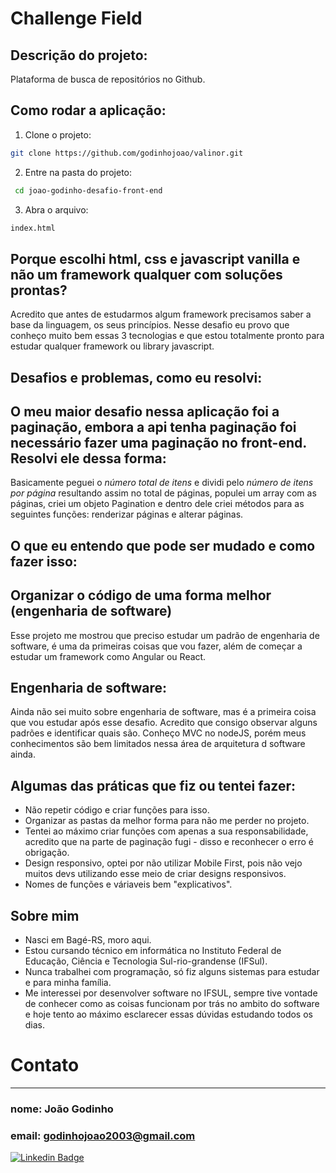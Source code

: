 # Challenge Field

## Descrição do projeto:

Plataforma de busca de repositórios no Github.

## Como rodar a aplicação:

1. Clone o projeto:
  ```sh
  git clone https://github.com/godinhojoao/valinor.git
  ```
2. Entre na pasta do projeto:
 ```sh
  cd joao-godinho-desafio-front-end
 ```
3. Abra o arquivo:
  ```sh
  index.html
  ```
  ## Porque escolhi html, css e javascript vanilla e não um framework qualquer com soluções prontas?
   Acredito que antes de estudarmos algum framework precisamos saber a base da linguagem, os seus princípios. Nesse desafio eu provo que conheço muito bem essas 3 tecnologias e que estou totalmente pronto para estudar qualquer framework ou library javascript.

  ## Desafios e problemas, como eu resolvi:
  
  ## O meu maior desafio nessa aplicação foi a paginação, embora a api tenha paginação foi necessário fazer uma paginação no front-end. Resolvi ele dessa forma: 
   Basicamente peguei o *número total de itens* e dividi pelo *número de itens por página* resultando assim no total de páginas, populei um array com as páginas, criei um objeto Pagination e dentro dele criei métodos para as seguintes funções: renderizar páginas e alterar páginas.

  ## O que eu entendo que pode ser mudado e como fazer isso: 
  
  ## Organizar o código de uma forma melhor (engenharia de software)
   Esse projeto me mostrou que preciso estudar um padrão de engenharia de software, é uma da primeiras coisas que vou fazer, além de começar a estudar um framework como Angular ou React.

  ## Engenharia de software:
  Ainda não sei muito sobre engenharia de software, mas é a primeira coisa que vou estudar após esse desafio. Acredito que consigo observar alguns padrões e identificar quais são. Conheço MVC no nodeJS, porém meus conhecimentos são bem limitados nessa área de arquitetura d software ainda.

  ## Algumas das práticas que fiz ou tentei fazer:
   - Não repetir código e criar funções para isso. 
   - Organizar as pastas da melhor forma para não me perder no projeto.
   - Tentei ao máximo criar funções com apenas a sua responsabilidade, acredito que na parte de paginação fugi - disso e reconhecer o erro é obrigação.
   - Design responsivo, optei por não utilizar Mobile First, pois não vejo muitos devs utilizando esse meio de criar designs responsivos. 
   - Nomes de funções e váriaveis bem "explicativos".

  ## Sobre mim 
   - Nasci em Bagé-RS, moro aqui.
   - Estou cursando técnico em informática no Instituto Federal de Educação,  Ciência e Tecnologia Sul-rio-grandense (IFSul).
   - Nunca trabalhei com programação, só fiz alguns sistemas para estudar e para minha família.
   - Me interessei por desenvolver software no IFSUL, sempre tive vontade de conhecer como as coisas funcionam por trás no ambito do software e hoje tento ao máximo esclarecer essas dúvidas estudando todos os dias.

# Contato
---
### nome: João Godinho
### email: godinhojoao2003@gmail.com

[![Linkedin Badge](https://img.shields.io/badge/-João-blue?style=flat-square&logo=Linkedin&logoColor=white&link=https://www.linkedin.com/in/joao-godinho-)](https://www.linkedin.com/in/joao-godinho-)
